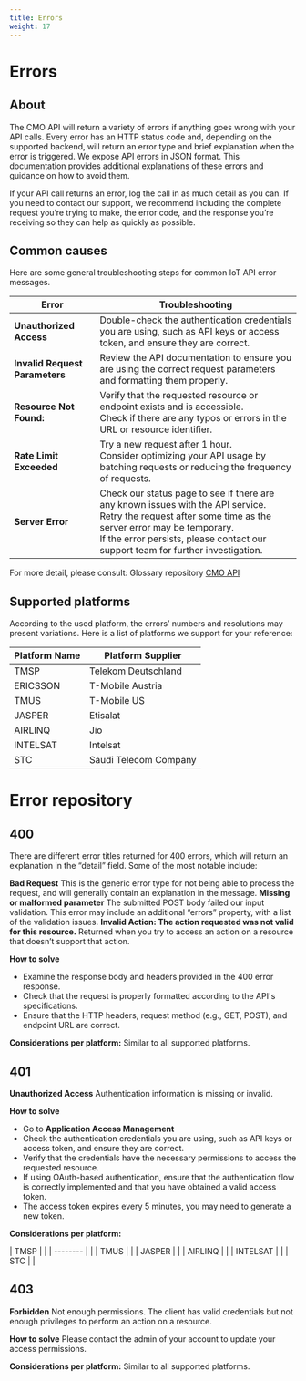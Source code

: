```yaml
---
title: Errors
weight: 17
---
```


# Errors

## About

The CMO API will return a variety of errors if anything goes wrong with your API calls. 
Every error has an HTTP status code and, depending on the supported backend, will return an error type and brief explanation when the error is triggered. We expose API errors in JSON format. This documentation provides additional explanations of these errors and guidance on how to avoid them.  

If your API call returns an error, log the call in as much detail as you can. If you need to contact our support, we recommend including the complete request you’re trying to make, the error code, and the response you’re receiving so they can help as quickly as possible. 



## Common causes

Here are some general troubleshooting steps for common IoT API error messages. 

| Error                          | Troubleshooting                                                                                                                                                                                                                                  |
| ------------------------------ | ------------------------------------------------------------------------------------------------------------------------------------------------------------------------------------------------------------------------------------------------ |
| **Unauthorized Access**        | Double-check the authentication credentials you are using, such as API keys or access token, and ensure they are correct.                                                                                                                        |
| **Invalid Request Parameters** | Review the API documentation to ensure you are using the correct request parameters and formatting them properly.                                                                                                                                |
| **Resource Not Found:**        | Verify that the requested resource or endpoint exists and is accessible.<br>Check if there are any typos or errors in the URL or resource identifier.                                                                                            |
| **Rate Limit Exceeded**        | Try a new request after 1 hour.<br>Consider optimizing your API usage by batching requests or reducing the frequency of requests.                                                                                                                |
| **Server Error**               | Check our status page to see if there are any known issues with the API service.<br>Retry the request after some time as the server error may be temporary.<br>If the error persists, please contact our support team for further investigation. |

For more detail, please consult:
Glossary repository 
[CMO API](https://myiot-d.com/docs/api/cmo-v5.yml)


## Supported platforms

According to the used platform, the errors’ numbers and resolutions may present variations. 
Here is a list of platforms we support for your reference:

| Platform Name     | Platform Supplier     |
| ----------------- |-----------------------|
| TMSP              | Telekom Deutschland   |
| ERICSSON          | T-Mobile Austria      |
| TMUS              | T-Mobile US           |
| JASPER            | Etisalat              |
| AIRLINQ           | Jio                   |
| INTELSAT          | Intelsat              |
| STC               | Saudi Telecom Company |

# Error repository
## 400

There are different error titles returned for 400 errors, which will return an explanation in the “detail” field. Some of the most notable include: 

**Bad Request** 
This is the generic error type for not being able to process the request, and will generally contain an explanation in the message.
**Missing or malformed parameter**
The submitted POST body failed our input validation. This error may include an additional “errors” property, with a list of the validation issues.
**Invalid Action: The action requested was not valid for this resource.**
Returned when you try to access an action on a resource that doesn’t support that action.

**How to solve**

- Examine the response body and headers provided in the 400 error response.
- Check that the request is properly formatted according to the API's specifications.
- Ensure that the HTTP headers, request method (e.g., GET, POST), and endpoint URL are correct.

**Considerations per platform:**
Similar to all supported platforms.


## 401

**Unauthorized Access**
Authentication information is missing or invalid.

**How to solve**

- Go to **Application Access Management**
- Check the authentication credentials you are using, such as API keys or access token, and ensure they are correct. 
- Verify that the credentials have the necessary permissions to access the requested resource.
- If using OAuth-based authentication, ensure that the authentication flow is correctly implemented and that you have obtained a valid access token.
-  The access token expires every 5 minutes, you may need to generate a new token.

**Considerations per platform:**

| TMSP     |  |
| -------- |  |
| TMUS     |  |
| JASPER   |  |
| AIRLINQ  |  |
| INTELSAT |  |
| STC      |  |



## 403

**Forbidden**
Not enough permissions. The client has valid credentials but not enough privileges to perform an action on a resource.

**How to solve**
Please contact the admin of your account to update your access permissions.

**Considerations per platform:**
Similar to all supported platforms.


